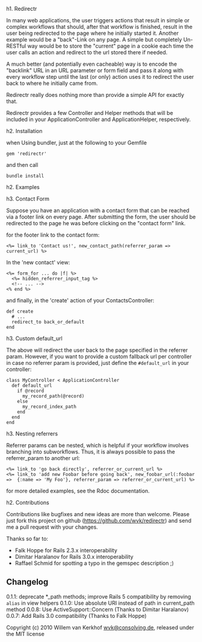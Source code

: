 h1. Redirectr

In many web applications, the user triggers actions that result in simple or complex workflows that should, after that workflow is finished, result in the user being redirected to the page where he initially started it. Another example would be a "back"-Link on any page.
A simple but completely Un-RESTful way would be to store the "current" page in a cookie each time the user calls an action and redirect to the url stored there if needed.

A much better (and potentially even cacheable) way is to encode the "backlink" URL in an URL parameter or form field and pass it along with every workflow step until the last (or only) action uses it to redirect the user back to where he initially came from.

Redirectr really does nothing more than provide a simple API for exactly that.

Redirectr provides a few Controller and Helper methods that will be included in your ApplicationController and ApplicationHelper, respectively.

h2. Installation

when Using bundler, just at the following to your Gemfile

    gem 'redirectr'

and then call

    bundle install

h2. Examples

h3. Contact Form

Suppose you have an application with a contact form that can be reached via a footer link on every page. After submitting the form, the user should be redirected to the page he was before clicking on the "contact form" link.

for the footer link to the contact form:

    <%= link_to 'Contact us!', new_contact_path(referrer_param => current_url) %>

In the 'new contact' view:

    <%= form_for ... do |f| %>
      <%= hidden_referrer_input_tag %>
      <!-- ... -->
    <% end %>

and finally, in the 'create' action of your ContactsController:

    def create
      # ...
      redirect_to back_or_default
    end

h3. Custom default_url

The above will redirect the user back to the page specified in the referrer param. However, if you want to provide a custom fallback url per controller in case no referrer param is provided, just define the `#default_url` in your controller:

    class MyController < ApplicationController
      def default_url
        if @record
          my_record_path(@record)
        else
          my_record_index_path
        end
      end
    end

h3. Nesting referrers

Referrer params can be nested, which is helpful if your workflow involves branching into subworkflows. Thus, it is always possible to pass the referrer_param to another url:

    <%= link_to 'go back directly', referrer_or_current_url %>
    <%= link_to 'add new Foobar before going back', new_foobar_url(:foobar =>  {:name => 'My Foo'}, referrer_param => referrer_or_current_url) %>

for more detailed examples, see the Rdoc documentation.

h2. Contributions

Contributions like bugfixes and new ideas are more than welcome. Please just fork this project on github (https://github.com/wvk/redirectr) and send me a pull request with your changes.

Thanks so far to:

* Falk Hoppe for Rails 2.3.x interoperability
* Dimitar Haralanov for Rails 3.0.x interoperability
* Raffael Schmid for spotting a typo in the gemspec description ;)

## Changelog

0.1.1: deprecate *_path methods; improve Rails 5 compatibility by removing `alias` in view helpers
0.1.0: Use absolute URI instead of path in current_path method
0.0.8: Use ActiveSupport::Concern (Thanks to Dimitar Haralanov)
0.0.7: Add Rails 3.0 compatibility (Thanks to Falk Hoppe)

Copyright (c) 2010 Willem van Kerkhof <wvk@consolving.de>, released under the MIT license
